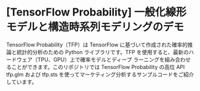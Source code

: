 # [TensorFlow Probability] 一般化線形モデルと構造時系列モデリングのデモ

TensorFlow Probability（TFP）は TensorFlow に基づいて作成された確率的推論と統計的分析のための Python ライブラリです。TFP を使用すると、最新のハードウェア（TPU、GPU）上で確率モデルとディープ ラーニングを組み合わせることができます。このリポジトリでは TensorFlow Probability の高位 API tfp.glm および tfp.sts を使ってマーケティング分析するサンプルコードをご紹介しています。

